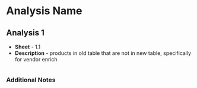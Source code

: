 # Analysis Name

## Analysis 1

 - __Sheet__ - 1.1
 - __Description__ - products in old table that are not in new table, specifically for vendor enrich

```sql

```

### Additional Notes